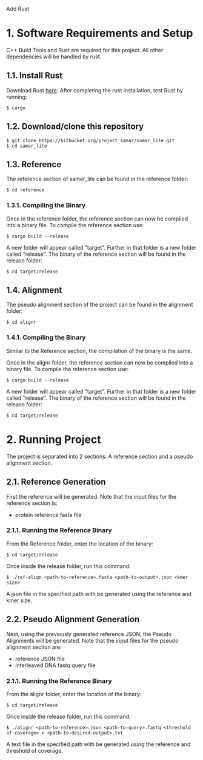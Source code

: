 Add Rust


# 1. Software Requirements and Setup 
C++ Build Tools and Rust are required for this project. All other dependencies will be handled by rust. 

## 1.1. Install Rust 

Download Rust [here](https://www.rust-lang.org/).
After completing the rust installation, test Rust by running:
```
$ cargo
```

## 1.2. Download/clone this repository

```
$ git clone https://bitbucket.org/project_samar/samar_lite.git
$ cd samar_lite
```

## 1.3. Reference
The reference section of samar_lite can be found in the reference folder: 

```
$ cd reference
```

### 1.3.1. Compiling the Binary
Once in the reference folder, the reference section can now be compiled into a binary file. 
To compile the reference section use:
```
$ cargo build --release
```
A new folder will appear called "target". Further in that folder is a new folder called "release". 
The binary of the reference section will be found in the release folder: 
```
$ cd target/release 
```
## 1.4. Alignment
The pseudo alignment section of the project can be found in the alignment folder: 
```
$ cd alignr
```
### 1.4.1. Compiling the Binary
Similar to the Reference section, the compilation of the binary is the same.

Once in the alignr folder, the reference section can now be compiled into a binary file. 
To compile the reference section use:
```
$ cargo build --release
```
A new folder will appear called "target". Further in that folder is a new folder called "release". 
The binary of the reference section will be found in the release folder: 
```
$ cd target/release 
```

# 2. Running Project
The project is separated into 2 sections: A reference section and a pseudo alignment section. 

## 2.1. Reference Generation
First the reference will be generated. 
Note that the input files for the reference section is: 
- protein reference fasta file

### 2.1.1. Running the Reference Binary 
From the Reference folder, enter the location of the binary: 
```
$ cd target/release
```

Once inside the release folder, run this command: 
```
$ ./ref-align <path-to-reference>.fasta <path-to-output>.json <kmer size>
```
A json file in the specified path with be generated using the reference and kmer size. 

## 2.2. Pseudo Alignment Generation
Next, using the previously generated reference JSON, the Pseudo Alignments will be generated.
Note that the input files for the pseudo alignment section are: 
- reference JSON file
- interleaved DNA fastq query file 

### 2.1.1. Running the Reference Binary 
From the alignr folder, enter the location of the binary: 
```
$ cd target/release
```

Once inside the release folder, run this command: 
```
$ ./alignr <path-to-reference>.json <path-to-query>.fastq <threshold of coverage> > <path-to-desired-output>.txt
```
A text file in the specified path with be generated using the reference and threshold of coverage. 


